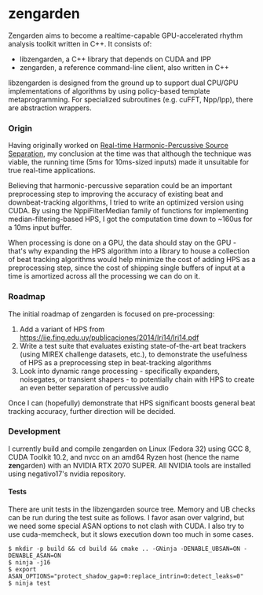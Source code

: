 # zengarden

Zengarden aims to become a realtime-capable GPU-accelerated rhythm analysis toolkit written in C++. It consists of:
* libzengarden, a C++ library that depends on CUDA and IPP
* zengarden, a reference command-line client, also written in C++

libzengarden is designed from the ground up to support dual CPU/GPU implementations of algorithms by using policy-based template metaprogramming. For specialized subroutines (e.g. cuFFT, Npp/Ipp), there are abstraction wrappers.

### Origin

Having originally worked on [Real-time Harmonic-Percussive Source Separation](https://github.com/sevagh/Real-Time-HPSS), my conclusion at the time was that although the technique was viable, the running time (5ms for 10ms-sized inputs) made it unsuitable for true real-time applications.

Believing that harmonic-percussive separation could be an important preprocessing step to improving the accuracy of existing beat and downbeat-tracking algorithms, I tried to write an optimized version using CUDA. By using the NppiFilterMedian family of functions for implementing median-filtering-based HPS, I got the computation time down to ~160us for a 10ms input buffer.

When processing is done on a GPU, the data should stay on the GPU - that's why expanding the HPS algorithm into a library to house a collection of beat tracking algorithms would help minimize the cost of adding HPS as a preprocessing step, since the cost of shipping single buffers of input at a time is amortized across all the processing we can do on it.

### Roadmap

The initial roadmap of zengarden is focused on pre-processing:

1. Add a variant of HPS from https://iie.fing.edu.uy/publicaciones/2014/Iri14/Iri14.pdf
2. Write a test suite that evaluates existing state-of-the-art beat trackers (using MIREX challenge datasets, etc.), to demonstrate the usefulness of HPS as a preprocessing step in beat-tracking algorithms
3. Look into dynamic range processing - specifically expanders, noisegates, or transient shapers - to potentially chain with HPS to create an even better separation of percussive audio

Once I can (hopefully) demonstrate that HPS significant boosts general beat tracking accuracy, further direction will be decided.

### Development

I currently build and compile zengarden on Linux (Fedora 32) using GCC 8, CUDA Toolkit 10.2, and nvcc on an amd64 Ryzen host (hence the name **zen**garden) with an NVIDIA RTX 2070 SUPER. All NVIDIA tools are installed using negativo17's nvidia repository.

#### Tests 

There are unit tests in the libzengarden source tree. Memory and UB checks can be run during the test suite as follows. I favor asan over valgrind, but we need some special ASAN options to not clash with CUDA. I also try to use cuda-memcheck, but it slows execution down too much in some cases.

```
$ mkdir -p build && cd build && cmake .. -GNinja -DENABLE_UBSAN=ON -DENABLE_ASAN=ON
$ ninja -j16
$ export ASAN_OPTIONS="protect_shadow_gap=0:replace_intrin=0:detect_leaks=0"
$ ninja test
```
